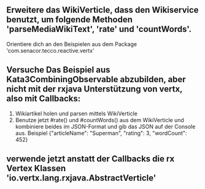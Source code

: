 ## Erweitere das WikiVerticle, dass den Wikiservice benutzt, um folgende Methoden 'parseMediaWikiText', 'rate' und 'countWords'.
Orientiere dich an den Beispielen aus dem Package 'com.senacor.tecco.reactive.vertx'

## Versuche Das Beispiel aus Kata3CombiningObservable abzubilden, aber nicht mit der rxjava Unterstützung von vertx, also mit Callbacks:
1. Wikiartikel holen und parsen mittels WikiVerticle
2. Benutze jetzt #rate() und #countWords() aus dem WikiVerticle und kombiniere beides im JSON-Format
     und gib das JSON auf der Console aus. Beispiel {"articleName": "Superman", "rating": 3, "wordCount": 452}
   
## verwende jetzt anstatt der Callbacks die rx Vertex Klassen 'io.vertx.lang.rxjava.AbstractVerticle'
